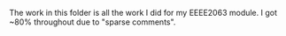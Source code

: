 The work in this folder is all the work I did for my EEEE2063 module. I got ~80% throughout due to "sparse comments".
